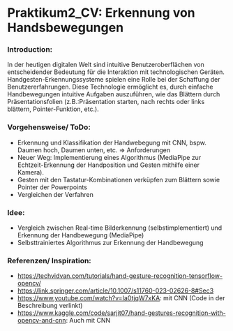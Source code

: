 # Praktikum2_CV: Erkennung von Handsbewegungen 
### Introduction:
In der heutigen digitalen Welt sind intuitive Benutzeroberflächen von entscheidender Bedeutung für die Interaktion mit technologischen Geräten. Handgesten-Erkennungssysteme spielen eine Rolle bei der Schaffung der Benutzererfahrungen. Diese Technologie ermöglicht es, durch einfache Handbewegungen intuitive Aufgaben auszuführen, wie das Blättern durch Präsentationsfolien (z.B.:Präsentation starten, nach rechts oder links blättern, Pointer-Funktion, etc.).

### Vorgehensweise/ ToDo:
- Erkennung und Klassifikation der Handwebegung mit CNN, bspw. Daumen hoch, Daumen unten, etc. => Anforderungen 
- Neuer Weg: Implementierung eines Algorithmus (MediaPipe zur Echtzeit-Erkennung der Handposition und Gesten mithilfe einer Kamera).
- Gesten mit den Tastatur-Kombinationen verküpfen zum Blättern sowie Pointer der Powerpoints
- Vergleichen der Verfahren

### Idee:
- Vergleich zwischen Real-time Bilderkennung (selbstimplementiert) und Erkennung der Handbewegung (MediaPipe)
- Selbsttrainiertes Algorithmus zur Erkennung der Handbewegung

  
### Referenzen/ Inspiration:
- https://techvidvan.com/tutorials/hand-gesture-recognition-tensorflow-opencv/
- https://link.springer.com/article/10.1007/s11760-023-02626-8#Sec3
- https://www.youtube.com/watch?v=Ia0tjqW7xKA: mit CNN (Code in der Beschreibung verlinkt)
- https://www.kaggle.com/code/sarjit07/hand-gestures-recognition-with-opencv-and-cnn: Auch mit CNN
